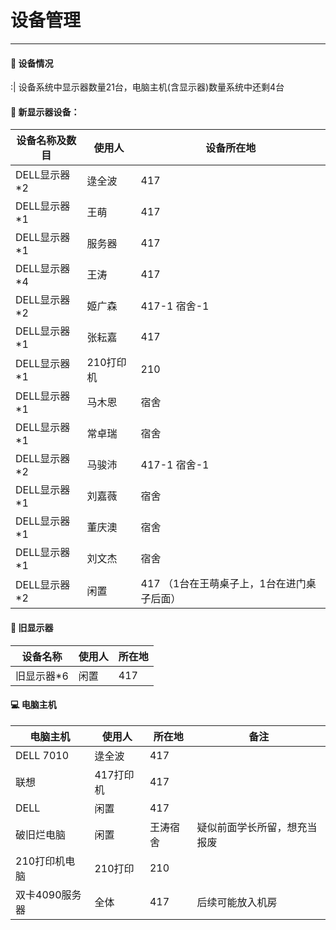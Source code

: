 # 设备管理

------
#### 🚀 设备情况

:| 设备系统中显示器数量21台，电脑主机(含显示器)数量系统中还剩4台


#### 🏅️ 新显示器设备：

| 设备名称及数目 | 使用人    | 设备所在地                                    |
| -------------- | --------- | ------------------------------------------ |
| DELL显示器*2   | 逯全波    | 417                                         |
| DELL显示器*1   | 王萌      | 417                                         |
| DELL显示器*1   | 服务器    | 417                                         |
| DELL显示器*4   | 王涛      | 417                                         |
| DELL显示器*2   | 姬广森    | 417-1   宿舍-1                              |
| DELL显示器*1   | 张耘嘉    | 417                                         |
| DELL显示器*1   | 210打印机 | 210                                         |
| DELL显示器*1   | 马木恩    | 宿舍                                        |
| DELL显示器*1   | 常卓瑞    | 宿舍                                        |
| DELL显示器*2   | 马骏沛    | 417-1  宿舍-1                               |
| DELL显示器*1   | 刘嘉薇    | 宿舍                                        |
| DELL显示器*1   | 董庆澳    | 宿舍                                        |
| DELL显示器*1   | 刘文杰    | 宿舍                                        |
| DELL显示器*2   | 闲置      | 417  （1台在王萌桌子上，1台在进门桌子后面）    |

#### 👀 旧显示器

| 设备名称 | 使用人 | 所在地 |
| -------- | ------ | ------ |
| 旧显示器*6 | 闲置   | 417    |



#### 💻 电脑主机

| 电脑主机       | 使用人    | 所在地 |备注|
| -------------- | --------- | ------ |------------------------ |
| DELL 7010      | 逯全波    | 417    |                          |
| 联想           | 417打印机 | 417    |                          |
| DELL           | 闲置      | 417    |                         |
| 破旧烂电脑     | 闲置      |王涛宿舍| 疑似前面学长所留，想充当报废|
| 210打印机电脑  | 210打印   | 210    |                          |
| 双卡4090服务器 | 全体      | 417    |   后续可能放入机房        |

